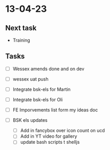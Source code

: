 # 13-04-23

## Next task
- Training

## Tasks

- [ ] Wessex amends done and on dev
- [ ] wessex uat push

- [ ] Integrate bsk-els for Martin
- [ ] Integrate bsk-els for Oli

- [ ] FE Imporvements list form my ideas doc

- [ ] BSK els updates
  - [ ] Add in fancybox over icon count on ucd
  - [ ] Add in YT video for gallery
  - [ ] update bash scripts t shelljs
